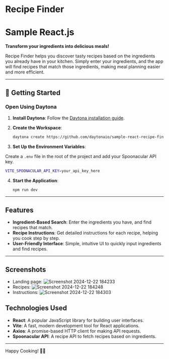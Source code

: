 # Recipe Finder

# Sample React.js

**Transform your ingredients into delicious meals!**

Recipe Finder helps you discover tasty recipes based on the ingredients you already have in your kitchen. Simply enter your ingredients, and the app will find recipes that match those ingredients, making meal planning easier and more efficient.

---

## 🚀 Getting Started  

### Open Using Daytona  

1. **Install Daytona**: Follow the [Daytona installation guide](https://www.daytona.io/docs/installation/installation/).  
2. **Create the Workspace**:  
   ```bash  
   daytona create https://github.com/daytonaio/sample-react-recipe-finder
   ```  

3. **Set Up the Environment Variables**:

Create a ```.env``` file in the root of the project and add your Spoonacular API key.
	
   ```bash  
   VITE_SPOONACULAR_API_KEY=your_api_key_here
   ```

4. **Start the Application**:  
   ```bash  
   npm run dev
   ```  

---

## Features

- **Ingredient-Based Search**: Enter the ingredients you have, and find recipes that match.
- **Recipe Instructions**: Get detailed instructions for each recipe, helping you cook step by step.
- **User-Friendly Interface**: Simple, intuitive UI to quickly input ingredients and find recipes.

---

## Screenshots
- Landing page:
![Screenshot 2024-12-22 184233](https://github.com/user-attachments/assets/3558e1d7-5d6a-41ac-9045-22a3137d9c07)
- Recipes:
![Screenshot 2024-12-22 184248](https://github.com/user-attachments/assets/41292fe6-76ca-44aa-9bfa-375165d338d2)
- Instructions:
![Screenshot 2024-12-22 184303](https://github.com/user-attachments/assets/7b20ba87-ecac-46ff-86f0-904cc6954d26)


## Technologies Used

- **React**: A popular JavaScript library for building user interfaces.
- **Vite**: A fast, modern development tool for React applications.
- **Axios**: A promise-based HTTP client for making API requests.
- **Spoonacular API**: A recipe API to fetch recipes based on ingredients.
  
---

Happy Cooking! 🍳🍔
